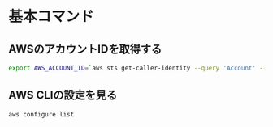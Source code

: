 
# 基本コマンド

## AWSのアカウントIDを取得する

```bash
export AWS_ACCOUNT_ID=`aws sts get-caller-identity --query 'Account' --output text` && echo $AWS_ACCOUNT_ID
```

## AWS CLIの設定を見る

```bash
aws configure list
```
